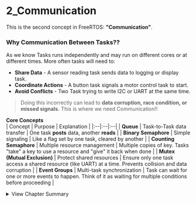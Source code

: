 # 2_Communication
This is the second concept in FreeRTOS: **"Communication"**.  

### **Why Communication Between Tasks??**  
As we know Tasks runs independently and may run on different cores or at different times. 
More often tasks will need to:  
- **Share Data** - A sensor reading task sends data to logging or display task.
- **Coordinate Actions** - A button task signals a motor control task to start.
- **Avoid Conflicts** - Two Task trying to write I2C or UART at the same time.

> Doing this incorrectly can lead to **data corruption, race condition, or missed signals.** This is where we need Communication!!

**Core Concepts**  
| Concept | Purpose | Explanation |
|:--|:--|:--|
| **Queue** | Task-to-Task data transfer | One task **posts** data, another **reads** |
| **Binary Semaphore** | Simple signaling | Like a flag set by one task, cleared by another |
| **Counting Semaphore** | Multiple resource management | Multiple copies of key. Tasks "take" a key to use a resource and "give" it back when done |
| **Mutex (Mutual Exclusion)** | Protect shared resources | Ensure only one task access a shared resource (like UART) at a time. Prevents collision and data corruption | 
| **Event Groups** | Multi-task synchronization | Task can wait for one or more events to happen. Think of it as waiting for multiple conditions before proceeding | 

<details>
<summary>View Chapter Summary</summary>  
  
**Experiments Overview**  
| Exp | Title | Concept Focus | Key Learnings |
|:--:|:--|:--|:--|
| **1a** | [Blink Multitask](./1a_Blink_Multitask/) | Task Creation & Scheduling | Create multiple tasks and observe time-sliced execution. |
| **1b** | [Task States & Control](./1b_Task_States/) | Suspend, Resume, Delete Tasks | Use Task Handles to manage task execution flow. |
| **1c** | [Core Affinity](./1c_core_affinity/) | Pin Tasks to CPU Cores | Learn to assign specific cores for deterministic behavior on ESP32. |
| **1d** | [Task Notifications](./1d_Task_Notifications/) | Inter-Task Signaling | Implement fast, lightweight communication between tasks. |

**Concepts Covered**
- Task Creation (`xTaskCreate`, `xTaskCreatePinnedToCore`)
- Task Scheduling (Equal Priority → Time-sliced)
- Task Control (`vTaskSuspend`, `vTaskResume`, `vTaskDelete`)
- Task Communication (via Direct Notifications)
- Core Affinity & Dual-core Management (ESP32)
- Task Handles & Priority Management

Up Next - _**2_Communication**_
</details>
